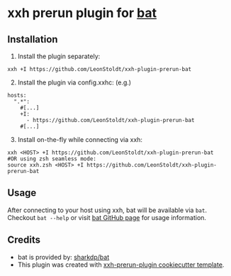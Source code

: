 # xxh prerun plugin for [bat](https://github.com/sharkdp/bat)

## Installation
1. Install the plugin separately:
```shell
xxh +I https://github.com/LeonStoldt/xxh-plugin-prerun-bat
```

2. Install the plugin via config.xxhc: (e.g.)
```shell
hosts:
  ".*":
    #[...]
    +I:
      - https://github.com/LeonStoldt/xxh-plugin-prerun-bat
    #[...]  
```

3. Install on-the-fly while connecting via xxh:
```shell
xxh <HOST> +I https://github.com/LeonStoldt/xxh-plugin-prerun-bat
#OR using zsh seamless mode:
source xxh.zsh <HOST> +I https://github.com/LeonStoldt/xxh-plugin-prerun-bat
```

## Usage
After connecting to your host using xxh, bat will be available via `bat`.
Checkout `bat --help` or visit [bat GitHub page](https://github.com/sharkdp/bat) for usage information.

## Credits
- bat is provided by: [sharkdp/bat](https://github.com/sharkdp/bat)
- This plugin was created with [xxh-prerun-plugin cookiecutter template](https://github.com/xxh/cookiecutter-xxh-plugin-prerun).